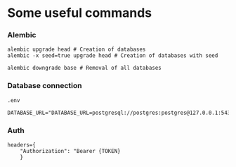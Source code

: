 # Some useful commands

### Alembic

```
alembic upgrade head # Creation of databases
alembic -x seed=true upgrade head # Creation of databases with seed

alembic downgrade base # Removal of all databases
```

### Database connection

```
.env

DATABASE_URL="DATABASE_URL=postgresql://postgres:postgres@127.0.0.1:5432/postgres"
```

### Auth

```
headers={
    "Authorization": "Bearer {TOKEN}
    }
```
